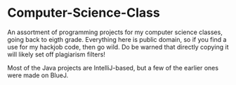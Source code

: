 # Computer-Science-Class
An assortment of programming projects for my computer science classes, going back to eigth grade. Everything here is public domain, so if you find a use for my hackjob code, then go wild. Do be warned that directly copying it will likely set off plagiarism filters!

Most of the Java projects are IntelliJ-based, but a few of the earlier ones were made on BlueJ.
